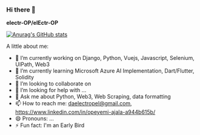 ### Hi there 👋


**electr-OP/elEctr-OP**  

[![Anurag's GitHub stats](https://github-readme-stats.vercel.app/api?username=electr-Op&count_private=trueshow_icons=true)](https://github.com/anuraghazra/github-readme-stats)

A little about me:

- 🔭 I’m currently working on Django, Python, Vuejs, Javascript, Selenium, UIPath, Web3
- 🌱 I’m currently learning Microsoft Azure AI Implementation, Dart/Flutter, Solidity
- 👯 I’m looking to collaborate on 
- 🤔 I’m looking for help with ...
- 💬 Ask me about Python, Web3, Web Scraping, data formatting
- 📫 How to reach me: daelectropel@gmail.com, https://www.linkedin.com/in/opeyemi-ajala-a944b615b/
- 😄 Pronouns: ...
- ⚡ Fun fact: I'm an Early Bird

